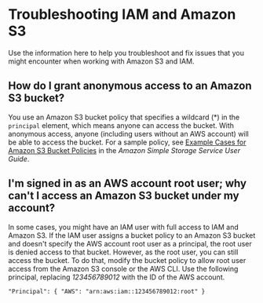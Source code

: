 # Troubleshooting IAM and Amazon S3<a name="troubleshoot_iam-s3"></a>

Use the information here to help you troubleshoot and fix issues that you might encounter when working with Amazon S3 and IAM\.

## How do I grant anonymous access to an Amazon S3 bucket?<a name="troubleshoot_iam-s3_anonymous-bucket-access"></a>

You use an Amazon S3 bucket policy that specifies a wildcard \(\*\) in the `principal` element, which means anyone can access the bucket\. With anonymous access, anyone \(including users without an AWS account\) will be able to access the bucket\. For a sample policy, see [ Example Cases for Amazon S3 Bucket Policies](https://docs.aws.amazon.com/AmazonS3/latest/dev/AccessPolicyLanguage_UseCases_s3_a.html) in the *Amazon Simple Storage Service User Guide*\.

## I'm signed in as an AWS account root user; why can't I access an Amazon S3 bucket under my account?<a name="troubleshoot_iam-s3_root-bucket-access"></a>

In some cases, you might have an IAM user with full access to IAM and Amazon S3\. If the IAM user assigns a bucket policy to an Amazon S3 bucket and doesn't specify the AWS account root user as a principal, the root user is denied access to that bucket\. However, as the root user, you can still access the bucket\. To do that, modify the bucket policy to allow root user access from the Amazon S3 console or the AWS CLI\. Use the following principal, replacing *123456789012* with the ID of the AWS account\.

```
"Principal": { "AWS": "arn:aws:iam::123456789012:root" }
```